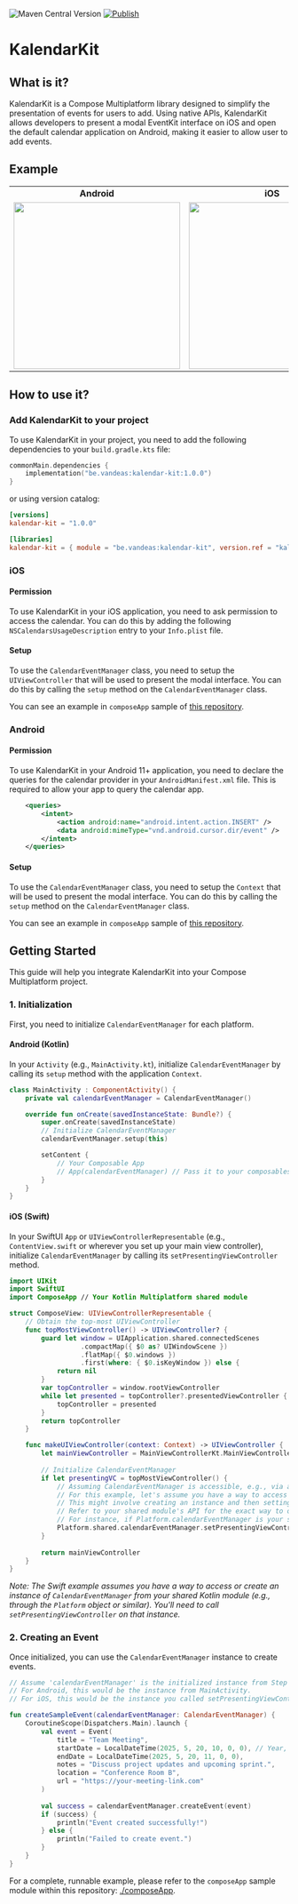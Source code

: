 ![Maven Central Version](https://img.shields.io/maven-central/v/be.vandeas/kalendar-kit)
[![Publish](https://github.com/LotuxPunk/KalendarKit/actions/workflows/publish.yml/badge.svg)](https://github.com/LotuxPunk/KalendarKit/actions/workflows/publish.yml)

# KalendarKit

## What is it?

KalendarKit is a Compose Multiplatform library designed to simplify the presentation of events for users to add. Using native APIs, KalendarKit allows developers to present a modal EventKit interface on iOS and open 
the default calendar application on Android, making it easier to allow user to add events.

## Example

<table>
  <tr>
    <td align="center"><b>Android</b></td>
    <td align="center"><b>iOS</b></td>
  </tr>
  <tr>
    <td><img src="assets/android.gif" width="300"/></td>
    <td><img src="assets/ios.gif" width="300"/></td>
  </tr>
</table>

## How to use it?

### Add KalendarKit to your project

To use KalendarKit in your project, you need to add the following dependencies to your `build.gradle.kts` file:

```kotlin
commonMain.dependencies {
    implementation("be.vandeas:kalendar-kit:1.0.0")
}
```

or using version catalog:

```toml
[versions]
kalendar-kit = "1.0.0"

[libraries]
kalendar-kit = { module = "be.vandeas:kalendar-kit", version.ref = "kalendar-kit" }
```

### iOS

#### Permission

To use KalendarKit in your iOS application, you need to ask permission to access the calendar. You can do this by adding the following `NSCalendarsUsageDescription` entry to your `Info.plist` file.

#### Setup

To use the `CalendarEventManager` class, you need to setup the `UIViewController` that will be used to present the modal interface. You can do this by calling the `setup` method on the `CalendarEventManager` class.

You can see an example in `composeApp` sample of [this repository](./composeApp).

### Android

#### Permission

To use KalendarKit in your Android 11+ application, you need to declare the queries for the calendar provider in your `AndroidManifest.xml` file. This is required to allow your app to query the calendar app.

```xml
    <queries>
        <intent>
            <action android:name="android.intent.action.INSERT" />
            <data android:mimeType="vnd.android.cursor.dir/event" />
        </intent>
    </queries>
```

#### Setup

To use the `CalendarEventManager` class, you need to setup the `Context` that will be used to present the modal interface. You can do this by calling the `setup` method on the `CalendarEventManager` class.

You can see an example in `composeApp` sample of [this repository](./composeApp).

## Getting Started

This guide will help you integrate KalendarKit into your Compose Multiplatform project.

### 1. Initialization

First, you need to initialize `CalendarEventManager` for each platform.

#### Android (Kotlin)

In your `Activity` (e.g., `MainActivity.kt`), initialize `CalendarEventManager` by calling its `setup` method with the application `Context`.

```kotlin
class MainActivity : ComponentActivity() {
    private val calendarEventManager = CalendarEventManager()

    override fun onCreate(savedInstanceState: Bundle?) {
        super.onCreate(savedInstanceState)
        // Initialize CalendarEventManager
        calendarEventManager.setup(this)

        setContent {
            // Your Composable App
            // App(calendarEventManager) // Pass it to your composables if needed
        }
    }
}
```

#### iOS (Swift)

In your SwiftUI `App` or `UIViewControllerRepresentable` (e.g., `ContentView.swift` or wherever you set up your main view controller), initialize `CalendarEventManager` by calling its `setPresentingViewController` method.

```swift
import UIKit
import SwiftUI
import ComposeApp // Your Kotlin Multiplatform shared module

struct ComposeView: UIViewControllerRepresentable {
    // Obtain the top-most UIViewController
    func topMostViewController() -> UIViewController? {
        guard let window = UIApplication.shared.connectedScenes
                  .compactMap({ $0 as? UIWindowScene })
                  .flatMap({ $0.windows })
                  .first(where: { $0.isKeyWindow }) else {
            return nil
        }
        var topController = window.rootViewController
        while let presented = topController?.presentedViewController {
            topController = presented
        }
        return topController
    }

    func makeUIViewController(context: Context) -> UIViewController {
        let mainViewController = MainViewControllerKt.MainViewController() // Your Compose UI entry point
        
        // Initialize CalendarEventManager
        if let presentingVC = topMostViewController() {
            // Assuming CalendarEventManager is accessible, e.g., via a shared instance or passed down
            // For this example, let's assume you have a way to access it from your shared module
            // This might involve creating an instance and then setting the presenter.
            // Refer to your shared module's API for the exact way to obtain/create CalendarEventManager.
            // For instance, if Platform.calendarEventManager is your shared instance:
            Platform.shared.calendarEventManager.setPresentingViewController(viewController: presentingVC)
        }
        
        return mainViewController
    }
}
```
*Note: The Swift example assumes you have a way to access or create an instance of `CalendarEventManager` from your shared Kotlin module (e.g., through the `Platform` object or similar). You'll need to call `setPresentingViewController` on that instance.*

### 2. Creating an Event

Once initialized, you can use the `CalendarEventManager` instance to create events.

```kotlin
// Assume 'calendarEventManager' is the initialized instance from Step 1.
// For Android, this would be the instance from MainActivity.
// For iOS, this would be the instance you called setPresentingViewController on.

fun createSampleEvent(calendarEventManager: CalendarEventManager) {
    CoroutineScope(Dispatchers.Main).launch {
        val event = Event(
            title = "Team Meeting",
            startDate = LocalDateTime(2025, 5, 20, 10, 0, 0), // Year, Month, Day, Hour, Minute, Second
            endDate = LocalDateTime(2025, 5, 20, 11, 0, 0),
            notes = "Discuss project updates and upcoming sprint.",
            location = "Conference Room B",
            url = "https://your-meeting-link.com"
        )
        
        val success = calendarEventManager.createEvent(event)
        if (success) {
            println("Event created successfully!")
        } else {
            println("Failed to create event.")
        }
    }
}
```

For a complete, runnable example, please refer to the `composeApp` sample module within this repository: [./composeApp](./composeApp).
